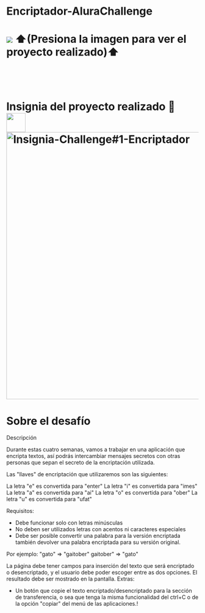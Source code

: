 # Encriptador-AluraChallenge

#  <a href="https://gu1m0.github.io/Encriptador/"><img src="https://user-images.githubusercontent.com/112251495/187895976-26ef84b8-80a8-4610-b470-01f36f219f93.png"></a> ⬆(Presiona la imagen para ver el proyecto realizado)⬆
<br><br><br>
# Insignia del proyecto realizado 🏅&nbsp;&nbsp;<img src="https://user-images.githubusercontent.com/112251495/188261530-74266cee-5221-4d57-b875-2826e6d5cd48.gif" width="50px"><img alt="Insignia-Challenge#1-Encriptador" src="https://user-images.githubusercontent.com/112251495/188261696-47ec3cf3-9829-4d44-a666-5d89517dfebb.png" width="700px">


# Sobre el desafío

Descripción

Durante estas cuatro semanas, vamos a trabajar en una aplicación que encripta textos, así podrás intercambiar mensajes secretos con otras personas que sepan el secreto de la encriptación utilizada.

Las "llaves" de encriptación que utilizaremos son las siguientes:

La letra "e" es convertida para "enter"
La letra "i" es convertida para "imes"
La letra "a" es convertida para "ai"
La letra "o" es convertida para "ober"
La letra "u" es convertida para "ufat"

Requisitos:
- Debe funcionar solo con letras minúsculas
- No deben ser utilizados letras con acentos ni caracteres especiales
- Debe ser posible convertir una palabra para la versión encriptada también devolver una palabra encriptada para su versión original.

Por ejemplo:
"gato" => "gaitober"
gaitober" => "gato"

La página debe tener campos para
inserción del texto que será encriptado o desencriptado, y el usuario debe poder escoger entre as dos opciones.
El resultado debe ser mostrado en la pantalla.
Extras:
- Un botón que copie el texto encriptado/desencriptado para la sección de transferencia, o sea que tenga la misma funcionalidad del ctrl+C o de la opción "copiar" del menú de las aplicaciones.!